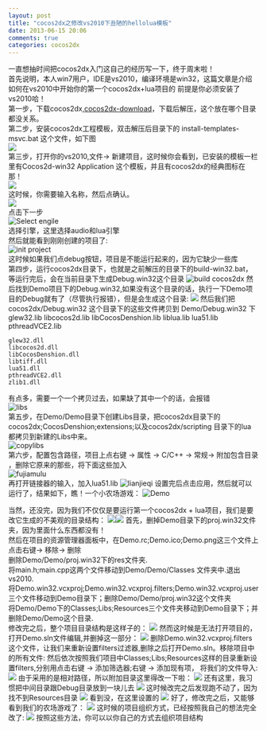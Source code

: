 ```yaml
---
layout: post
title: "cocos2dx之修改vs2010下丑陋的hellolua模板"
date: 2013-06-15 20:06
comments: true
categories: cocos2dx
---
```

一直想抽时间把cocos2dx入门这自己的经历写一下，终于周末啦！  
首先说明，本人win7用户，IDE是vs2010，编译环境是win32，这篇文章是介绍如何在vs2010中开始你的第一个cocos2dx+lua项目的
前提是你必须安装了vs2010哈！  
第一步，下载cocos2dx,[cocos2dx-download](www.cocos2d-x.org/projects/cocos2d-x/wiki/Download)，下载后解压，这个放在哪个目录都没关系。  
第二步，安装cocos2dx工程模板，双击解压后目录下的 install-templates-msvc.bat 这个文件，如下图  
![](/images/vs-cocos2d/anzhuangmuban.png "")  
第三步，打开你的vs2010,文件-> 新建项目，这时候你会看到，已安装的模板一栏里有Cocos2d-win32 Application 这个模板，并且有cocos2dx的经典图标在那！  
![](/images/vs-cocos2d/xinjianxiangmu.png)  
这时候，你需要输入名称，然后点确认。  
![](/images/Wizard.png)  
点击下一步  
![Select engile](/images/vs-cocos2d/selectengine.png)  
选择引擎，这里选择audio和lua引擎  
然后就能看到刚刚创建的项目了:  
![init project](/images/vs-cocos2d/initproject.png)  
这时候如果我们点debug按钮，项目是不能运行起来的，因为它缺少一些库  
第四步，运行cocos2dx目录下，也就是之前解压的目录下的build-win32.bat，等运行完后，会在当前目录下生成Debug.win32这个目录
![build cocos2dx](/images/vs-cocos2d/buildcocos2d.png)
然后找到Demo项目下的Debug.win32,如果没有这个目录的话，执行一下Demo项目的Debug就有了（尽管执行报错），但是会生成这个目录:
![](/images/vs-cocos2d/demodebugdir.png)
然后我们把cocos2dx/Debug.win32 这个目录下的这些文件拷贝到 Demo/Debug.win32 下
    glew32.lib
    libcocos2d.lib
    libCocosDenshion.lib
    liblua.lib
    lua51.lib
    pthreadVCE2.lib

    glew32.dll
    libcocos2d.dll
    libCocosDenshion.dll
    libtiff.dll
    lua51.dll
    pthreadVCE2.dll
    zlib1.dll
有点多，需要一个一个拷贝过去，如果缺了其中一个的话，会报错  
![libs](/images/vs-cocos2d/libs.png)  
第五步，在Demo/Demo目录下创建Libs目录，把cocos2dx目录下的cocos2dx;CocosDenshion;extensions;以及cocos2dx/scripting 目录下的lua 都拷贝到新建的Libs中来。  
![copylibs](/images/vs-cocos2d/copylibs.png)  
第六步，配置包含路径，项目上点右键 -> 属性 -> C/C++ -> 常规-> 附加包含目录 ，删除它原来的那些，将下面这些加入  
![fujiamulu](/images/vs-cocos2d/fujiamulu.png)  
再打开链接器的输入，加入lua51.lib
![lianjieqi](/images/vs-cocos2d/lianjieqi.png)
设置完后点击应用，然后就可以运行了，结果如下，瞧！一个小农场游戏：
![Demo](/images/vs-cocos2d/Demo.png)

当然，还没完，因为我们不仅仅是要运行第一个cocos2dx + lua项目，我们是要改它生成的不美观的目录结构：
![](/images/vs-cocos2d/demo_pic1.png)![](/images/vs-cocos2d/demo_pic2.png)
首先，删掉Demo目录下的proj.win32文件夹，因为里面什么东西都没有！  
然后在项目的资源管理器面板中，在Demo.rc;Demo.ico;Demo.png这三个文件上点击右键-> 移除-> 删除  
删除Demo/Demo/proj.win32下的res文件夹.  
将main.h;main.cpp这两个文件移动到Demo/Demo/Classes 文件夹中.退出vs2010.  
将Demo.win32.vcxproj;Demo.win32.vcxproj.filters;Demo.win32.vcxproj.user 三个文件移动到Demo目录下；删除Demo/Demo/proj.win32这个文件夹  
将Demo/Demo下的Classes;Libs;Resources三个文件夹移动到Demo目录下；并删除Demo/Demo这个目录.  
修改完之后，整个项目目录结构是这样子的：
![](/images/vs-cocos2d/final.png)
然而这时候是无法打开项目的，打开Demo.sln文件编辑,并删掉这一部分：
![](/images/vs-cocos2d/modifysln.png)
删除Demo.win32.vcxproj.filters这个文件，让我们来重新设置filters过滤器,删除之后打开Demo.sln。移除项目中的所有文件:
然后依次按照我们项目中Classes;Libs;Resources这样的目录重新设置filters,分别用点击右键 -> 添加筛选器;右键 -> 添加现有项， 将我们的文件导入:
![](/images/vs-cocos2d/newfilter.png)
由于采用的是相对路径，所以附加目录这里得改一下啦：
![](/images/vs-cocos2d/newfujia.png)
还有这里，我习惯把中间目录跟Debug目录放到一块儿去
![](/images/vs-cocos2d/zhongjianmulu.png)
这时候改完之后发现跑不动了，因为找不到Resources目录
![](/images/vs-cocos2d/resourcebug.png)
看到没，在这里设置的
![](/images/vs-cocos2d/resourcefinal.png)
好了，修改完之后，又能够看到我们的农场游戏了：
![](/images/Demo.png)
这时候的项目组织方式，已经按照我自己的想法完全改了:
![](/images/vs-cocos2d/final.png)
按照这些方法，你可以以你自己的方式去组织项目结构
